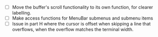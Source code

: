  - [ ] Move the buffer's scroll functionality to its own function, for clearer labelling.
 - [ ] Make access functions for MenuBar submenus and submenu items
 - [ ] Issue in part H where the cursor is offset when skipping a line that overflows, when the overflow matches the terminal width. 

